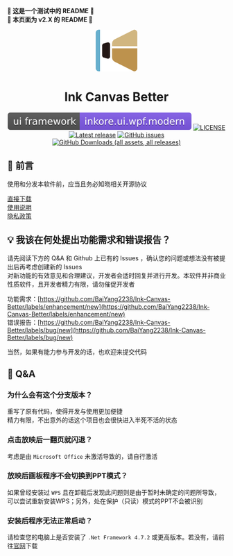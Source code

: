 **:construction: 这是一个测试中的 README :construction:**  
**:construction: 本页面为 v2.X 的 README :construction:**

<div align="center">

<img src="./Images/Ink Canvas Better.png" alt="Ink Canvas Better" style="width:96px;">

# Ink Canvas Better

[![iNKORE.UI.WPF.Modern](https://github.com/iNKORE-NET/UI.WPF.Modern/blob/main/assets/images/badges/UI.WPF.Modern_Main_Shield.svg?raw=true)](https://github.com/iNKORE-NET/UI.WPF.Modern)
[![LICENSE](https://img.shields.io/badge/License-GPL--3.0-red.svg "LICENSE")](./LICENSE)
[![Latest release](https://img.shields.io/github/release/BaiYang2238/Ink-Canvas-Better.svg?style=shield)](https://github.com/BaiYang2238/Ink-Canvas-Better/releases/latest)
[![GitHub issues](https://img.shields.io/github/issues/BaiYang2238/Ink-Canvas-Better?logo=github)](https://github.com/BaiYang2238/Ink-Canvas-Better/issues)
[![GitHub Downloads (all assets, all releases)](https://img.shields.io/github/downloads/BaiYang2238/Ink-Canvas-Better/total)](https://github.com/BaiYang2238/Ink-Canvas-Better/releases/latest)

</div>

<!-- 这里考虑放几张预览图 -->

## :eyes: 前言

使用和分发本软件前，应当且务必知晓相关开源协议  

[直接下载](https://github.com/BaiYang2238/Ink-Canvas-Better/releases/latest)  
[使用说明](./Document/Manual.md)  
[隐私政策](./Document/Privacy.md)

## :bulb: 我该在何处提出功能需求和错误报告？
请先阅读下方的 Q&A 和 Github 上已有的 Issues ，确认您的问题或想法没有被提出后再考虑创建新的 Issues  
对新功能的有效意见和合理建议，开发者会适时回复并进行开发。本软件并非商业性质软件，且开发者精力有限，请勿催促开发者  

功能需求：[https://github.com/BaiYang2238/Ink-Canvas-Better/labels/enhancement/new](https://github.com/BaiYang2238/Ink-Canvas-Better/labels/enhancement/new)  
错误报告：[https://github.com/BaiYang2238/Ink-Canvas-Better/labels/bug/new](https://github.com/BaiYang2238/Ink-Canvas-Better/labels/bug/new)

当然，如果有能力参与开发的话，也欢迎来提交代码

## :green_book: Q&A

### 为什么会有这个分支版本？
重写了原有代码，使得开发与使用更加便捷  
精力有限，不出意外的话这个项目也会很快进入半死不活的状态

### 点击放映后一翻页就闪退？
考虑是由 `Microsoft Office` 未激活导致的，请自行激活

### 放映后画板程序不会切换到PPT模式？
如果曾经安装过 `WPS` 且在卸载后发现此问题则是由于暂时未确定的问题所导致，可以尝试重新安装WPS；另外，处在保护（只读）模式的PPT不会被识别  

### 安装后程序无法正常启动？
请检查您的电脑上是否安装了 `.Net Framework 4.7.2` 或更高版本。若没有，请前往[官网](https://dotnet.microsoft.com/en-us/download/dotnet-framework)下载
